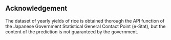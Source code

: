 ## Acknowledgement
The dataset of yearly yields of rice is obtained thorough the API function of the Japanese Government Statistical General Contact Point (e-Stat), but the content of the prediction is not guaranteed by the government.